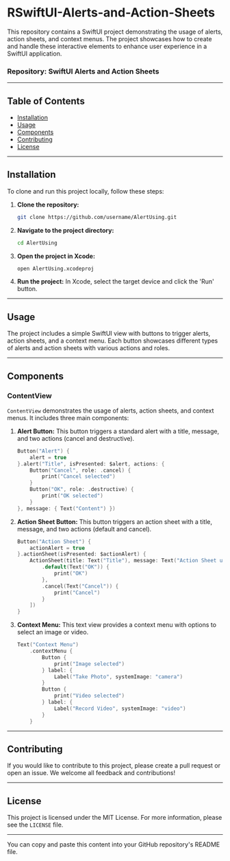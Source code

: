 # RSwiftUI-Alerts-and-Action-Sheets
This repository contains a SwiftUI project demonstrating the usage of alerts, action sheets, and context menus. The project showcases how to create and handle these interactive elements to enhance user experience in a SwiftUI application.
### Repository: SwiftUI Alerts and Action Sheets


---

## Table of Contents
- [Installation](#installation)
- [Usage](#usage)
- [Components](#components)
- [Contributing](#contributing)
- [License](#license)

---

## Installation
To clone and run this project locally, follow these steps:

1. **Clone the repository:**
   ```sh
   git clone https://github.com/username/AlertUsing.git
   ```

2. **Navigate to the project directory:**
   ```sh
   cd AlertUsing
   ```

3. **Open the project in Xcode:**
   ```sh
   open AlertUsing.xcodeproj
   ```

4. **Run the project:**
   In Xcode, select the target device and click the 'Run' button.

---

## Usage
The project includes a simple SwiftUI view with buttons to trigger alerts, action sheets, and a context menu. Each button showcases different types of alerts and action sheets with various actions and roles.

---

## Components

### ContentView
`ContentView` demonstrates the usage of alerts, action sheets, and context menus. It includes three main components:

1. **Alert Button:**
   This button triggers a standard alert with a title, message, and two actions (cancel and destructive).

   ```swift
   Button("Alert") {
       alert = true
   }.alert("Title", isPresented: $alert, actions: {
       Button("Cancel", role: .cancel) {
           print("Cancel selected")
       }
       Button("OK", role: .destructive) {
           print("OK selected")
       }
   }, message: { Text("Content") })
   ```

2. **Action Sheet Button:**
   This button triggers an action sheet with a title, message, and two actions (default and cancel).

   ```swift
   Button("Action Sheet") {
       actionAlert = true
   }.actionSheet(isPresented: $actionAlert) {
       ActionSheet(title: Text("Title"), message: Text("Action Sheet usage"), buttons: [
           .default(Text("OK")) {
               print("OK")
           },
           .cancel(Text("Cancel")) {
               print("Cancel")
           }
       ])
   }
   ```

3. **Context Menu:**
   This text view provides a context menu with options to select an image or video.

   ```swift
   Text("Context Menu")
       .contextMenu {
           Button {
               print("Image selected")
           } label: {
               Label("Take Photo", systemImage: "camera")
           }
           Button {
               print("Video selected")
           } label: {
               Label("Record Video", systemImage: "video")
           }
       }
   ```

---

## Contributing
If you would like to contribute to this project, please create a pull request or open an issue. We welcome all feedback and contributions!

---

## License
This project is licensed under the MIT License. For more information, please see the `LICENSE` file.

---

You can copy and paste this content into your GitHub repository's README file.

